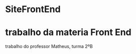 # SiteFrontEnd
<h1>trabalho da materia Front End</h1>
<p>trabalho do professor Matheus, turma 2ºB</p> 

